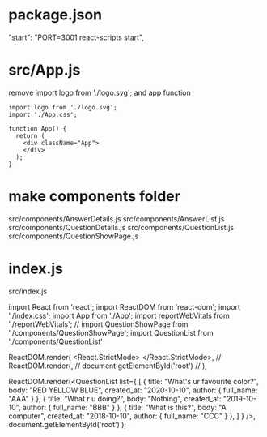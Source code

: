# package.json 

"start": "PORT=3001 react-scripts start",

# src/App.js 

remove 
import logo from './logo.svg';
and app function

```
import logo from './logo.svg';
import './App.css';

function App() {
  return (
    <div className="App">
    </div>
  );
}
```

# make components folder
src/components/AnswerDetails.js 
src/components/AnswerList.js
src/components/QuestionDetails.js 
src/components/QuestionList.js 
src/components/QuestionShowPage.js

# index.js
src/index.js

import React from 'react';
import ReactDOM from 'react-dom';
import './index.css';
import App from './App';
import reportWebVitals from './reportWebVitals';
// import QuestionShowPage from './components/QuestionShowPage';
import QuestionList from './components/QuestionList'

ReactDOM.render(
  <React.StrictMode>
    <App />
  </React.StrictMode>,
// ReactDOM.render(<QuestionDetails name="testname" />,
//   document.getElementById('root')
// );


ReactDOM.render(<QuestionList
  list={
    [
      { title: "What's ur favourite color?", body: "RED YELLOW BLUE", created_at: "2020-10-10", author: { full_name: "AAA" } },
      { title: "What r u doing?", body: "Nothing", created_at: "2019-10-10", author: { full_name: "BBB" } },
      { title: "What is this?", body: "A computer", created_at: "2018-10-10", author: { full_name: "CCC" } },
    ]
  }
/>,
  document.getElementById('root')
);


